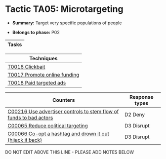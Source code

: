 # Tactic TA05: Microtargeting

* **Summary:** Target very specific populations of people

* **Belongs to phase:** P02



| Tasks |
| ----- |



| Techniques |
| ---------- |
| [T0016 Clickbait](../techniques/T0016.md) |
| [T0017 Promote online funding](../techniques/T0017.md) |
| [T0018 Paid targeted ads](../techniques/T0018.md) |



| Counters | Response types |
| -------- | -------------- |
| [C00216 Use advertiser controls to stem flow of funds to bad actors](../counters/C00216.md) | D2 Deny |
| [C00065 Reduce political targeting](../counters/C00065.md) | D3 Disrupt |
| [C00066 Co-opt a hashtag and drown it out (hijack it back)](../counters/C00066.md) | D3 Disrupt |


DO NOT EDIT ABOVE THIS LINE - PLEASE ADD NOTES BELOW